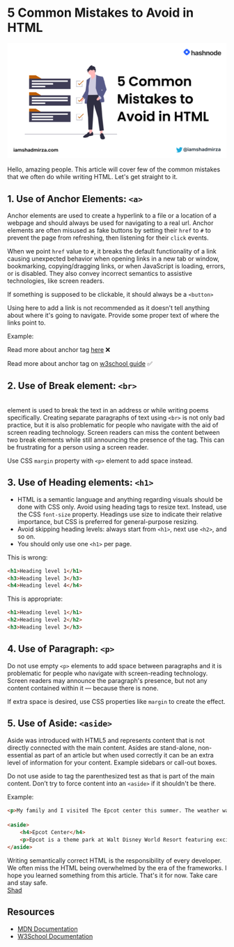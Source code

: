 # 5 Common Mistakes to Avoid in HTML

![cover](./html-tips.png)

Hello, amazing people. This article will cover few of the common mistakes that we often do while writing HTML. Let's get straight to it.

## 1. Use of Anchor Elements: `<a>`

Anchor elements are used to create a hyperlink to a file or a location of a webpage and should always be used for navigating to a real url. Anchor elements are often misused as fake buttons by setting their `href` to `#` to prevent the page from refreshing, then listening for their `click` events.

When we point `href` value to `#`, it breaks the default functionality of a link causing unexpected behavior when opening links in a new tab or window, bookmarking, copying/dragging links, or when JavaScript is loading, errors, or is disabled. They also convey
incorrect semantics to assistive technologies, like screen readers.

If something is supposed to be clickable, it should always be a `<button>`

Using here to add a link is not recommended as it doesn't tell anything about where it's going to navigate. Provide some proper text of where the links point to.

Example:

Read more about anchor tag [here](https://www.w3schools.com/tags/tag_a.asp) ❌

Read more about anchor tag on [w3school guide](https://www.w3schools.com/tags/tag_a.asp) ✅

## 2. Use of Break element: `<br>`

<br> element is used to break the text in an address or while writing poems specifically. Creating separate paragraphs of text using `<br>` is not only bad practice, but it is also problematic for people who navigate with the aid of screen reading technology. Screen readers can miss the content between two break elements while still announcing the presence of the tag. This can be frustrating for a person using a screen reader.

Use CSS `margin` property with `<p>` element to add space instead.

## 3. Use of Heading elements: `<h1>`

- HTML is a semantic language and anything regarding visuals should be done with CSS only. Avoid using heading tags to resize text. Instead, use the CSS `font-size` property. Headings use size to indicate their relative importance, but CSS is preferred for general-purpose resizing.
- Avoid skipping heading levels: always start from `<h1>`, next use `<h2>`, and so on.
- You should only use one `<h1>` per page.

This is wrong:

```html
<h1>Heading level 1</h1>
<h3>Heading level 3</h3>
<h4>Heading level 4</h4>
```

This is appropriate:

```html
<h1>Heading level 1</h1>
<h2>Heading level 2</h2>
<h3>Heading level 3</h3>
```

## 4. Use of Paragraph: `<p>`

Do not use empty `<p>` elements to add space between
paragraphs and it is problematic for people who navigate with screen-reading
technology. Screen readers may announce the paragraph's presence, but
not any content contained within it — because there is none.

If extra space is desired, use CSS properties like `margin` to create the effect.

## 5. Use of Aside: `<aside>`

Aside was introduced with HTML5 and represents content that is not directly connected with the main content. Asides are stand-alone, non-essential as part of an article but when used correctly it can be an extra level of information for your content. Example sidebars or call-out boxes.

Do not use aside to tag the parenthesized test as that is part of the main content. Don’t try to force content into an `<aside>` if it shouldn't be there.

Example:

```html
<p>My family and I visited The Epcot center this summer. The weather was nice, and Epcot was amazing! I had a great summer together with my family!</p>

<aside>
    <h4>Epcot Center</h4>
    <p>Epcot is a theme park at Walt Disney World Resort featuring exciting attractions, international pavilions, award-winning fireworks and seasonal special events.</p>
</aside>
```

Writing semantically correct HTML is the responsibility of every developer. We often miss the HTML being overwhelmed by the era of the frameworks. I hope you learned something from this article. That's it for now. Take care and stay safe.  
[Shad](https://www.twitter.com/iamshadmirza)

## Resources

- [MDN Documentation](https://developer.mozilla.org/en-US/docs/Web/HTML)
- [W3School Documentation](https://www.w3schools.com/html/)
